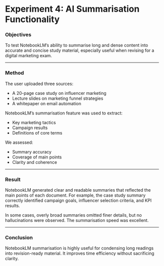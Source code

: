 # Experiment 4: AI Summarisation Functionality
### **Objectives**  
To test NotebookLM’s ability to summarise long and dense content into accurate and concise study material, especially useful when revising for a digital marketing exam.

---

### **Method**  
The user uploaded three sources:
- A 20-page case study on influencer marketing
- Lecture slides on marketing funnel strategies
- A whitepaper on email automation

NotebookLM’s summarisation feature was used to extract:
- Key marketing tactics
- Campaign results
- Definitions of core terms

We assessed:
- Summary accuracy
- Coverage of main points
- Clarity and coherence

---

### **Result**

NotebookLM generated clear and readable summaries that reflected the main points of each document. For example, the case study summary correctly identified campaign goals, influencer selection criteria, and KPI results.

In some cases, overly broad summaries omitted finer details, but no hallucinations were observed. The summarisation speed was excellent.

---

### **Conclusion**  
NotebookLM summarisation is highly useful for condensing long readings into revision-ready material. It improves time efficiency without sacrificing clarity.
